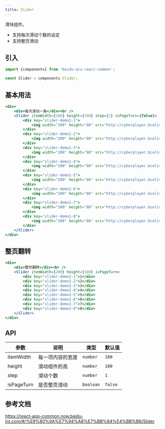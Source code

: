 ```yaml
---
title: Slider
---
```


滑块组件。

- 支持每次滑动个数的设定
- 支持整页滑动

## 引入

```js
import {components} from 'baidu-acu-react-common';

const Slider = components.Slider;
```

## 基本用法

```jsx
<div>
    <div>每次滚动一条</div><br />
    <Slider itemWidth={200} height={100} step={1} isPageTurn={false}>
        <div key="slider-demo1-1">
            <img width="200" height="80" src="http://cyberplayer.bcelive.com/resource/react-common/slider.png" />
        </div>
        <div key="slider-demo1-2">
            <img width="200" height="80" src="http://cyberplayer.bcelive.com/resource/react-common/slider.png" />
        </div>
        <div key="slider-demo1-3">
            <img width="200" height="80" src="http://cyberplayer.bcelive.com/resource/react-common/slider.png" />
        </div>
        <div key="slider-demo1-4">
            <img width="200" height="80" src="http://cyberplayer.bcelive.com/resource/react-common/slider.png" />
        </div>
        <div key="slider-demo1-5">
            <img width="200" height="80" src="http://cyberplayer.bcelive.com/resource/react-common/slider.png" />
        </div>
        <div key="slider-demo1-6">
            <img width="200" height="80" src="http://cyberplayer.bcelive.com/resource/react-common/slider.png" />
        </div>
        <div key="slider-demo1-7">
            <img width="200" height="80" src="http://cyberplayer.bcelive.com/resource/react-common/slider.png" />
        </div>
        <div key="slider-demo1-8">
            <img width="200" height="80" src="http://cyberplayer.bcelive.com/resource/react-common/slider.png" />
        </div>
    </Slider>
</div>
```

## 整页翻转

```jsx
<div>
    <div>整页翻转</div><br />
    <Slider itemWidth={200} height={100} isPageTurn>
        <div key="slider-demo2-1">1</div>
        <div key="slider-demo2-2">2</div>
        <div key="slider-demo2-3">3</div>
        <div key="slider-demo2-4">4</div>
        <div key="slider-demo2-5">5</div>
        <div key="slider-demo2-6">6</div>
        <div key="slider-demo2-7">7</div>
        <div key="slider-demo2-8">8</div>
    </Slider>
</div>
```

## API

| 参数       | 说明             | 类型      | 默认值  |
| ---------- | ---------------- | --------- | ------- |
| itemWidth  | 每一项内容的宽度 | `number`  | `100`   |
| height     | 滑动组件的高     | `number`  | `100`   |
| step       | 滑动个数         | `number`  | `1`     |
| isPageTurn | 是否整页滑动     | `boolean` | `false` |

## 参考文档

<https://react-app-common.now.baidu-int.com/#/%E9%80%9A%E7%94%A8%E7%BB%84%E4%BB%B6/Slider>
